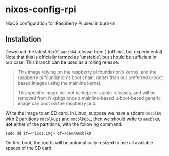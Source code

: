 # nixos-config-rpi
NixOS configuration for Raspberry Pi used in burn-in.


## Installation
Download the latest `NixOS` `aarch64` release from [1] (official, but
experimental). Note that this is officially termed as 'unstable', but should be
sufficient in our case. This branch can be used as a rolling release.

> This image relying on the raspberry pi foundation's kernel, and the raspberry
> pi foundation's boot chain, rather than our preferred u-boot based images using
> the mainline kernel.
>
> This specific image will not be kept for stable releases, and will be removed
> from Nixpkgs once a mainline-based u-boot-based generic image can boot on the
> raspberry pi 4.

Write the image to an SD card. In Linux, suppose we have a sdcard `mmcblk0`
with 2 partitions `mmcblk0p1` and `mmcblk0p1`, then we should write to
`mmcblk0`, **not** either of the partitions, with the following command:
```
sudo dd if=<nixos.img> of=/dev/mmcblk0
```
On first boot, the rootfs will be automatically resized to use all available
spaces of the SD card.


[1]: https://hydra.nixos.org/job/nixos/trunk-combined/nixos.sd_image_raspberrypi4.aarch64-linux
